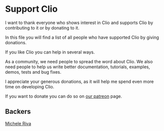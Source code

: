 # Support Clio

I want to thank everyone who shows interest in Clio and supports Clio
by contributing to it or by donating to it.

In this file you will find a list of all people who have supported Clio
by giving donations.

If you like Clio you can help in several ways.

As a community, we need people to spread the word about Clio.
We also need people to help us write better documentation, tutorials,
examples, demos, tests and bug fixes.

I appreciate your generous donations, as it will help me spend even more
time on developing Clio.

If you want to donate you can do so on [our patreon](https://www.patreon.com/pouya) page.

## Backers

[Michele Riva](https://micheleriva.it)

